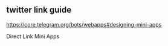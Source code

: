 ## twitter link guide

https://core.telegram.org/bots/webapps#designing-mini-apps

Direct Link Mini Apps
